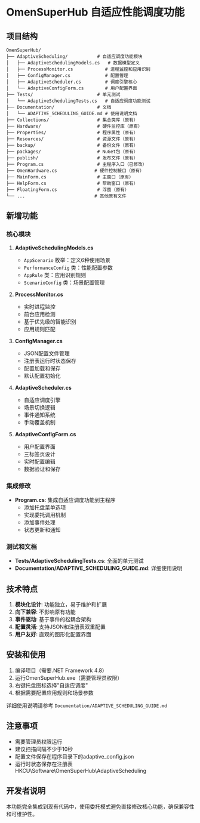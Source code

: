 # OmenSuperHub 自适应性能调度功能

## 项目结构

```
OmenSuperHub/
├── AdaptiveScheduling/           # 自适应调度功能模块
│   ├── AdaptiveSchedulingModels.cs   # 数据模型定义
│   ├── ProcessMonitor.cs            # 进程监控和应用识别
│   ├── ConfigManager.cs             # 配置管理
│   ├── AdaptiveScheduler.cs         # 调度引擎核心
│   └── AdaptiveConfigForm.cs        # 用户配置界面
├── Tests/                        # 单元测试
│   └── AdaptiveSchedulingTests.cs   # 自适应调度功能测试
├── Documentation/                # 文档
│   └── ADAPTIVE_SCHEDULING_GUIDE.md # 使用说明文档
├── Collections/                  # 集合类库（原有）
├── Hardware/                     # 硬件监控库（原有）
├── Properties/                   # 程序属性（原有）
├── Resources/                    # 资源文件（原有）
├── backup/                       # 备份文件（原有）
├── packages/                     # NuGet包（原有）
├── publish/                      # 发布文件（原有）
├── Program.cs                    # 主程序入口（已修改）
├── OmenHardware.cs              # 硬件控制接口（原有）
├── MainForm.cs                   # 主窗口（原有）
├── HelpForm.cs                   # 帮助窗口（原有）
├── FloatingForm.cs               # 浮窗（原有）
└── ...                          # 其他原有文件
```

## 新增功能

### 核心模块

1. **AdaptiveSchedulingModels.cs**
   - `AppScenario` 枚举：定义6种使用场景
   - `PerformanceConfig` 类：性能配置参数
   - `AppRule` 类：应用识别规则
   - `ScenarioConfig` 类：场景配置管理

2. **ProcessMonitor.cs**
   - 实时进程监控
   - 前台应用检测
   - 基于优先级的智能识别
   - 应用规则匹配

3. **ConfigManager.cs**
   - JSON配置文件管理
   - 注册表运行时状态保存
   - 配置加载和保存
   - 默认配置初始化

4. **AdaptiveScheduler.cs**
   - 自适应调度引擎
   - 场景切换逻辑
   - 事件通知系统
   - 手动覆盖机制

5. **AdaptiveConfigForm.cs**
   - 用户配置界面
   - 三标签页设计
   - 实时配置编辑
   - 数据验证和保存

### 集成修改

- **Program.cs**: 集成自适应调度功能到主程序
  - 添加托盘菜单选项
  - 实现委托调用机制
  - 添加事件处理
  - 状态更新和通知

### 测试和文档

- **Tests/AdaptiveSchedulingTests.cs**: 全面的单元测试
- **Documentation/ADAPTIVE_SCHEDULING_GUIDE.md**: 详细使用说明

## 技术特点

1. **模块化设计**: 功能独立，易于维护和扩展
2. **向下兼容**: 不影响原有功能
3. **事件驱动**: 基于事件的松耦合架构
4. **配置灵活**: 支持JSON和注册表双重配置
5. **用户友好**: 直观的图形化配置界面

## 安装和使用

1. 编译项目（需要.NET Framework 4.8）
2. 运行OmenSuperHub.exe（需要管理员权限）
3. 右键托盘图标选择"自适应调度"
4. 根据需要配置应用规则和场景参数

详细使用说明请参考 `Documentation/ADAPTIVE_SCHEDULING_GUIDE.md`

## 注意事项

- 需要管理员权限运行
- 建议扫描间隔不少于10秒
- 配置文件保存在程序目录下的adaptive_config.json
- 运行时状态保存在注册表 HKCU\Software\OmenSuperHub\AdaptiveScheduling

## 开发者说明

本功能完全集成到现有代码中，使用委托模式避免直接修改核心功能，确保兼容性和可维护性。

